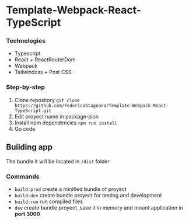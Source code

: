 # Template-Webpack-React-TypeScript

### Technologies
   - Typescript
   - React + ReactRouterDom
   - Webpack
   - Tailwindcss + Post CSS
   
### Step-by-step
  1. Clone repository `git clone https://github.com/FedericoStagnaro/Template-Webpack-React-TypeScript.git` 
  2. Edit proyect name in package-json
  3. Install npm dependencies `npm run install`
  4. Go code
   
## Building app
  The bundle it will be located in `/dist` folder
  
### Commands
  - `build:prod` create a minified bundle of proyect
  - `build:dev` create bundle proyect for testing and development
  - `build:run` run compiled files
  - `dev` create bundle proyect ,save it in memory and mount application in **port 3000**
  
